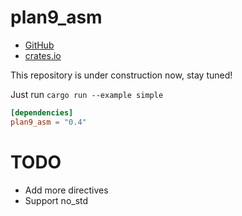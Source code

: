 # plan9_asm

- [GitHub](https://github.com/ggvm-org/plan9_asm)
- [crates.io](https://crates.io/crates/plan9_asm)

This repository is under construction now, stay tuned!

Just run `cargo run --example simple`

```toml
[dependencies]
plan9_asm = "0.4"
```

# TODO
- Add more directives
- Support no_std
